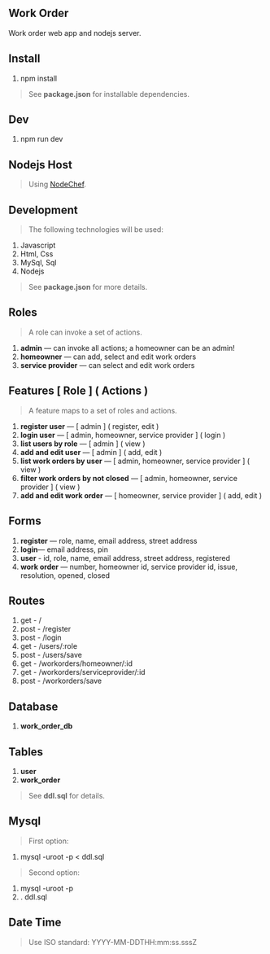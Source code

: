 Work Order
----------
Work order web app and nodejs server.

Install
-------
1. npm install
>See **package.json** for installable dependencies.

Dev
---
1. npm run dev

Nodejs Host
-----------
>Using [NodeChef](https://www.nodechef.com/nodejs-hosting).

Development
-----------
>The following technologies will be used:
1. Javascript
2. Html, Css
3. MySql, Sql
4. Nodejs
>See **package.json** for more details.

Roles
-----
>A role can invoke a set of actions.
1. **admin** — can invoke all actions; a homeowner can be an admin!
2. **homeowner** — can add, select and edit work orders
3. **service provider** — can select and edit work orders

Features [ Role ] ( Actions )
-----------------------------
>A feature maps to a set of roles and actions.
1. **register user** — [ admin ] ( register, edit )
2. **login user** — [ admin, homeowner, service provider ] ( login )
3. **list users by role** — [ admin ] ( view )
4. **add and edit user** — [ admin ] ( add, edit )
5. **list work orders by user** — [ admin, homeowner, service provider ] ( view )
6. **filter work orders by not closed** — [ admin, homeowner, service provider ] ( view )
7. **add and edit work order** — [ homeowner, service provider ] ( add, edit )

Forms
-----
1. **register** — role, name, email address, street address
2. **login**— email address, pin
3. **user** - id, role, name, email address, street address, registered
4. **work order** — number, homeowner id, service provider id, issue, resolution, opened, closed

Routes
------
1. get  - /
2. post - /register
3. post - /login
4. get  - /users/:role
5. post - /users/save
6. get  - /workorders/homeowner/:id
7. get  - /workorders/serviceprovider/:id
8. post - /workorders/save

Database
--------
1. **work_order_db**

Tables
------
1. **user**
2. **work_order**
>See **ddl.sql** for details.

Mysql
-----
>First option:
1. mysql -uroot -p < ddl.sql
>Second option:
1. mysql -uroot -p
2. \. ddl.sql

Date Time
---------
>Use ISO standard: YYYY-MM-DDTHH:mm:ss.sssZ